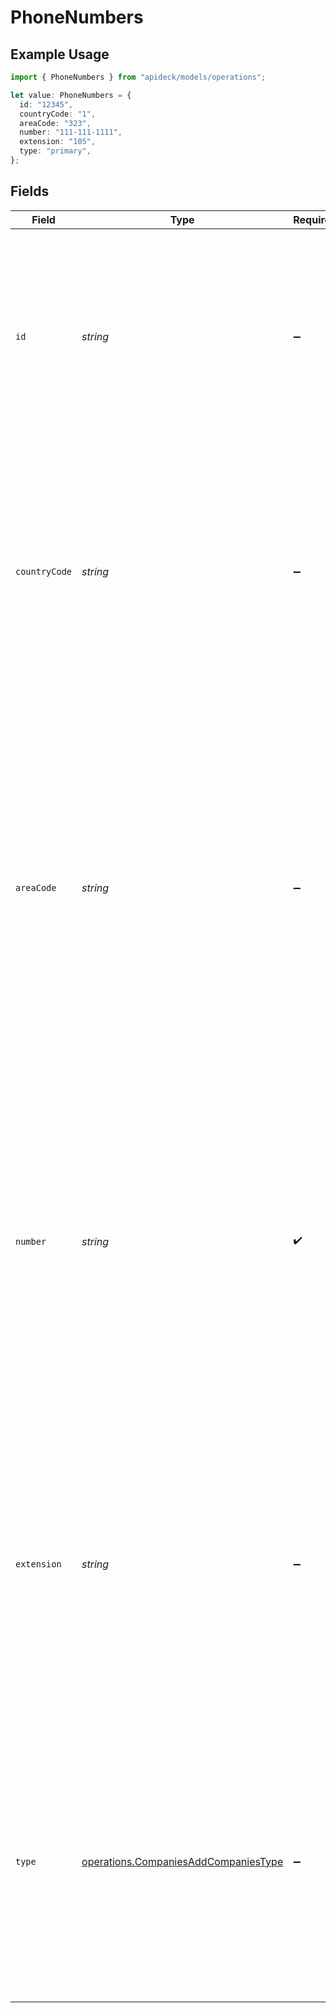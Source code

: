 # PhoneNumbers

## Example Usage

```typescript
import { PhoneNumbers } from "apideck/models/operations";

let value: PhoneNumbers = {
  id: "12345",
  countryCode: "1",
  areaCode: "323",
  number: "111-111-1111",
  extension: "105",
  type: "primary",
};
```

## Fields

| Field                                                                                                                                                                                                                                                                                                                                                                                                                                                                   | Type                                                                                                                                                                                                                                                                                                                                                                                                                                                                    | Required                                                                                                                                                                                                                                                                                                                                                                                                                                                                | Description                                                                                                                                                                                                                                                                                                                                                                                                                                                             | Example                                                                                                                                                                                                                                                                                                                                                                                                                                                                 |
| ----------------------------------------------------------------------------------------------------------------------------------------------------------------------------------------------------------------------------------------------------------------------------------------------------------------------------------------------------------------------------------------------------------------------------------------------------------------------- | ----------------------------------------------------------------------------------------------------------------------------------------------------------------------------------------------------------------------------------------------------------------------------------------------------------------------------------------------------------------------------------------------------------------------------------------------------------------------- | ----------------------------------------------------------------------------------------------------------------------------------------------------------------------------------------------------------------------------------------------------------------------------------------------------------------------------------------------------------------------------------------------------------------------------------------------------------------------- | ----------------------------------------------------------------------------------------------------------------------------------------------------------------------------------------------------------------------------------------------------------------------------------------------------------------------------------------------------------------------------------------------------------------------------------------------------------------------- | ----------------------------------------------------------------------------------------------------------------------------------------------------------------------------------------------------------------------------------------------------------------------------------------------------------------------------------------------------------------------------------------------------------------------------------------------------------------------- |
| `id`                                                                                                                                                                                                                                                                                                                                                                                                                                                                    | *string*                                                                                                                                                                                                                                                                                                                                                                                                                                                                | :heavy_minus_sign:                                                                                                                                                                                                                                                                                                                                                                                                                                                      | A unique identifier for each phone number entry within the company's contact list. This ID is crucial for distinguishing between different phone numbers, especially when managing updates or deletions. It should be unique across the company's phone number records.                                                                                                                                                                                                 | 12345                                                                                                                                                                                                                                                                                                                                                                                                                                                                   |
| `countryCode`                                                                                                                                                                                                                                                                                                                                                                                                                                                           | *string*                                                                                                                                                                                                                                                                                                                                                                                                                                                                | :heavy_minus_sign:                                                                                                                                                                                                                                                                                                                                                                                                                                                      | The international dialing code associated with the phone number, such as '+1' for the United States. This code is important for ensuring that phone numbers are formatted correctly for international dialing, facilitating global communication. It should be a valid country code as per international standards.                                                                                                                                                     | 1                                                                                                                                                                                                                                                                                                                                                                                                                                                                       |
| `areaCode`                                                                                                                                                                                                                                                                                                                                                                                                                                                              | *string*                                                                                                                                                                                                                                                                                                                                                                                                                                                                | :heavy_minus_sign:                                                                                                                                                                                                                                                                                                                                                                                                                                                      | The area code of the phone number, such as 323, which is used to identify the specific geographic region associated with the phone number. This is particularly useful for distinguishing between numbers in different locations, especially in countries like the United States where area codes are widely used. While not mandatory, providing an area code can help ensure accurate routing of calls and is beneficial for companies operating in multiple regions. | 323                                                                                                                                                                                                                                                                                                                                                                                                                                                                     |
| `number`                                                                                                                                                                                                                                                                                                                                                                                                                                                                | *string*                                                                                                                                                                                                                                                                                                                                                                                                                                                                | :heavy_check_mark:                                                                                                                                                                                                                                                                                                                                                                                                                                                      | The main phone number associated with the company, excluding any area code or extension. This is a required field as it serves as a primary contact method for the company within the CRM system. It is essential for communication purposes and should be formatted according to international standards to ensure compatibility across different telecommunication systems.                                                                                           | 111-111-1111                                                                                                                                                                                                                                                                                                                                                                                                                                                            |
| `extension`                                                                                                                                                                                                                                                                                                                                                                                                                                                             | *string*                                                                                                                                                                                                                                                                                                                                                                                                                                                                | :heavy_minus_sign:                                                                                                                                                                                                                                                                                                                                                                                                                                                      | The extension number for the phone line, which directs calls to a specific department or individual within the company. This is optional but can be crucial for larger organizations where direct lines to departments or personnel are necessary. Including an extension helps streamline communication and ensures calls reach the intended recipient without unnecessary transfers.                                                                                  | 105                                                                                                                                                                                                                                                                                                                                                                                                                                                                     |
| `type`                                                                                                                                                                                                                                                                                                                                                                                                                                                                  | [operations.CompaniesAddCompaniesType](../../models/operations/companiesaddcompaniestype.md)                                                                                                                                                                                                                                                                                                                                                                            | :heavy_minus_sign:                                                                                                                                                                                                                                                                                                                                                                                                                                                      | The classification of the phone number, indicating its purpose or usage, such as 'work', 'mobile', or 'fax'. This helps in organizing contact information within the CRM by providing context about how the number is used. Although not required, specifying the type can enhance clarity and improve the efficiency of communication strategies.                                                                                                                      | primary                                                                                                                                                                                                                                                                                                                                                                                                                                                                 |